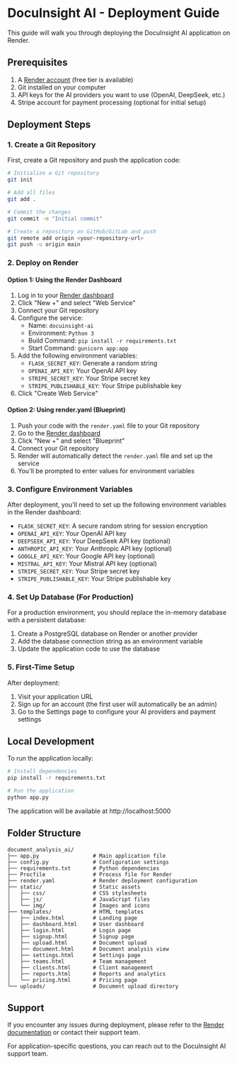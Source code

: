 # DocuInsight AI - Deployment Guide

This guide will walk you through deploying the DocuInsight AI application on Render.

## Prerequisites

1. A [Render account](https://render.com/) (free tier is available)
2. Git installed on your computer
3. API keys for the AI providers you want to use (OpenAI, DeepSeek, etc.)
4. Stripe account for payment processing (optional for initial setup)

## Deployment Steps

### 1. Create a Git Repository

First, create a Git repository and push the application code:

```bash
# Initialize a Git repository
git init

# Add all files
git add .

# Commit the changes
git commit -m "Initial commit"

# Create a repository on GitHub/GitLab and push
git remote add origin <your-repository-url>
git push -u origin main
```

### 2. Deploy on Render

#### Option 1: Using the Render Dashboard

1. Log in to your [Render dashboard](https://dashboard.render.com/)
2. Click "New +" and select "Web Service"
3. Connect your Git repository
4. Configure the service:
   - Name: `docuinsight-ai`
   - Environment: `Python 3`
   - Build Command: `pip install -r requirements.txt`
   - Start Command: `gunicorn app:app`
5. Add the following environment variables:
   - `FLASK_SECRET_KEY`: Generate a random string
   - `OPENAI_API_KEY`: Your OpenAI API key
   - `STRIPE_SECRET_KEY`: Your Stripe secret key
   - `STRIPE_PUBLISHABLE_KEY`: Your Stripe publishable key
6. Click "Create Web Service"

#### Option 2: Using render.yaml (Blueprint)

1. Push your code with the `render.yaml` file to your Git repository
2. Go to the [Render dashboard](https://dashboard.render.com/)
3. Click "New +" and select "Blueprint"
4. Connect your Git repository
5. Render will automatically detect the `render.yaml` file and set up the service
6. You'll be prompted to enter values for environment variables

### 3. Configure Environment Variables

After deployment, you'll need to set up the following environment variables in the Render dashboard:

- `FLASK_SECRET_KEY`: A secure random string for session encryption
- `OPENAI_API_KEY`: Your OpenAI API key
- `DEEPSEEK_API_KEY`: Your DeepSeek API key (optional)
- `ANTHROPIC_API_KEY`: Your Anthropic API key (optional)
- `GOOGLE_API_KEY`: Your Google API key (optional)
- `MISTRAL_API_KEY`: Your Mistral API key (optional)
- `STRIPE_SECRET_KEY`: Your Stripe secret key
- `STRIPE_PUBLISHABLE_KEY`: Your Stripe publishable key

### 4. Set Up Database (For Production)

For a production environment, you should replace the in-memory database with a persistent database:

1. Create a PostgreSQL database on Render or another provider
2. Add the database connection string as an environment variable
3. Update the application code to use the database

### 5. First-Time Setup

After deployment:

1. Visit your application URL
2. Sign up for an account (the first user will automatically be an admin)
3. Go to the Settings page to configure your AI providers and payment settings

## Local Development

To run the application locally:

```bash
# Install dependencies
pip install -r requirements.txt

# Run the application
python app.py
```

The application will be available at http://localhost:5000

## Folder Structure

```
document_analysis_ai/
├── app.py                 # Main application file
├── config.py              # Configuration settings
├── requirements.txt       # Python dependencies
├── Procfile               # Process file for Render
├── render.yaml            # Render deployment configuration
├── static/                # Static assets
│   ├── css/               # CSS stylesheets
│   ├── js/                # JavaScript files
│   └── img/               # Images and icons
├── templates/             # HTML templates
│   ├── index.html         # Landing page
│   ├── dashboard.html     # User dashboard
│   ├── login.html         # Login page
│   ├── signup.html        # Signup page
│   ├── upload.html        # Document upload
│   ├── document.html      # Document analysis view
│   ├── settings.html      # Settings page
│   ├── teams.html         # Team management
│   ├── clients.html       # Client management
│   ├── reports.html       # Reports and analytics
│   └── pricing.html       # Pricing page
└── uploads/               # Document upload directory
```

## Support

If you encounter any issues during deployment, please refer to the [Render documentation](https://render.com/docs) or contact their support team.

For application-specific questions, you can reach out to the DocuInsight AI support team.

